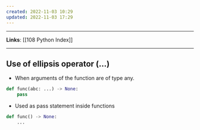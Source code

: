 ```yaml
---
created: 2022-11-03 10:29
updated: 2022-11-03 17:29
---
```

---
**Links**: [[108 Python Index]]

---
## Use of ellipsis operator (...)
- When arguments of the function are of type any.

```python
def func(abc: ...) -> None:
	pass
```

- Used as pass statement inside functions

```python
def func() -> None:
	...
```

